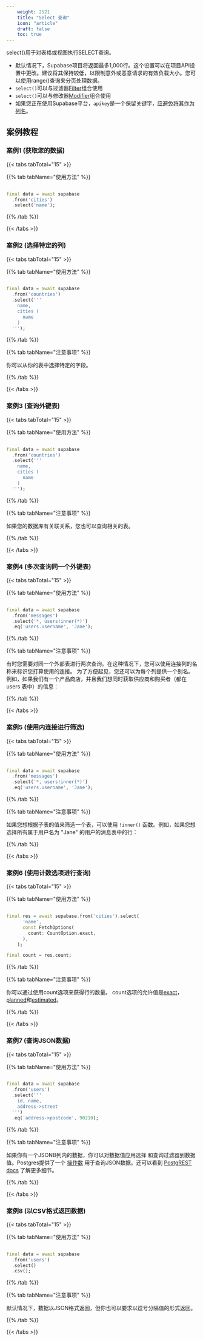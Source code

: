 ```yaml
---
    weight: 2521
    title: "Select 查询"
    icon: "article"
    draft: false
    toc: true
---
```


select()用于对表格或视图执行SELECT查询。

* 默认情况下，Supabase项目将返回最多1,000行。这个设置可以在项目API设置中更改。建议将其保持较低，以限制意外或恶意请求的有效负载大小。您可以使用range()查询来分页处理数据。
* `select()`可以与过滤器[Filter](/docs/app/SDKdocs/dartdatabase/using-filters)组合使用
* `select()`可以与修改器[Modifier](/docs/app/SDKdocs/dartdatabase/using-modifiers)组合使用
* 如果您正在使用Supabase平台，`apikey`是一个保留关键字，[应避免将其作为列名](https://github.com/supabase/supabase/issues/5465)。




## 案例教程
### 案例1 (获取您的数据)

{{< tabs tabTotal="15" >}}

  
  
  
  
{{% tab tabName="使用方法" %}}



```dart
                                                                              
final data = await supabase
  .from('cities')
  .select('name');
```


{{% /tab %}}


{{< /tabs >}}


### 案例2 (选择特定的列)

{{< tabs tabTotal="15" >}}

  
  
  
  
{{% tab tabName="使用方法" %}}



```dart
                                                                              
final data = await supabase
  .from('countries')
  .select('''
    name,
    cities (
      name
    )
  ''');
```


{{% /tab %}}

{{% tab tabName="注意事项" %}}



你可以从你的表中选择特定的字段。



{{% /tab %}}


{{< /tabs >}}


### 案例3 (查询外键表)

{{< tabs tabTotal="15" >}}

  
  
  
  
{{% tab tabName="使用方法" %}}



```dart
                                                                              
final data = await supabase
  .from('countries')
  .select('''
    name,
    cities (
      name
    )
  ''');
```


{{% /tab %}}

{{% tab tabName="注意事项" %}}



如果您的数据库有关联关系，您也可以查询相关的表。



{{% /tab %}}


{{< /tabs >}}


### 案例4 (多次查询同一个外键表)

{{< tabs tabTotal="15" >}}

  
  
  
  
{{% tab tabName="使用方法" %}}



```dart
                                                                              
final data = await supabase
  .from('messages')
  .select('*, users!inner(*)')
  .eq('users.username', 'Jane');
```


{{% /tab %}}

{{% tab tabName="注意事项" %}}




有时您需要对同一个外部表进行两次查询。在这种情况下，您可以使用连接列的名称来标识您打算使用的连接。
为了方便起见，您还可以为每个列提供一个别名。例如，如果我们有一个产品商店，并且我们想同时获取供应商和购买者（都在 users 表中）的信息：



{{% /tab %}}


{{< /tabs >}}


### 案例5 (使用内连接进行筛选)

{{< tabs tabTotal="15" >}}

  
  
  
  
{{% tab tabName="使用方法" %}}



```dart
                                                                              
final data = await supabase
  .from('messages')
  .select('*, users!inner(*)')
  .eq('users.username', 'Jane');
```


{{% /tab %}}

{{% tab tabName="注意事项" %}}



如果您想根据子表的值来筛选一个表，可以使用 `!inner()` 函数。例如，如果您想选择所有属于用户名为 "Jane" 的用户的消息表中的行：



{{% /tab %}}


{{< /tabs >}}



### 案例6 (使用计数选项进行查询)

{{< tabs tabTotal="15" >}}

  
  
  
  
{{% tab tabName="使用方法" %}}



```dart
                                                                              
final res = await supabase.from('cities').select(
      'name',
      const FetchOptions(
        count: CountOption.exact,
      ),
    );

final count = res.count;
```


{{% /tab %}}

{{% tab tabName="注意事项" %}}



你可以通过使用count选项来获得行的数量。
count选项的允许值是[exact](https://postgrest.org/en/stable/api.html#exact-count)，[planned](https://postgrest.org/en/stable/api.html#planned-count)和[estimated](https://postgrest.org/en/stable/api.html#estimated-count)。



{{% /tab %}}


{{< /tabs >}}




### 案例7 (查询JSON数据)

{{< tabs tabTotal="15" >}}

  
  
  
  
{{% tab tabName="使用方法" %}}



```dart
                                                                              
final data = await supabase
  .from('users')
  .select('''
    id, name,
    address->street
  ''')
  .eq('address->postcode', 90210);
```


{{% /tab %}}

{{% tab tabName="注意事项" %}}



如果你有一个JSONB列内的数据，你可以对数据值应用选择 
和查询过滤器到数据值。Postgres提供了一个 
[操作数](https://www.postgresql.org/docs/current/functions-json.html) 
用于查询JSON数据。还可以看到 
[PostgREST docs](http://postgrest.org/en/v7.0.0/api.html#json-columns) 了解更多细节。



{{% /tab %}}


{{< /tabs >}}


### 案例8 (以CSV格式返回数据)

{{< tabs tabTotal="15" >}}

  
  
  
  
{{% tab tabName="使用方法" %}}



```dart
                                                                              
final data = await supabase
  .from('users')
  .select()
  .csv();
```


{{% /tab %}}

{{% tab tabName="注意事项" %}}



默认情况下，数据以JSON格式返回，但你也可以要求以逗号分隔值的形式返回。



{{% /tab %}}


{{< /tabs >}}
